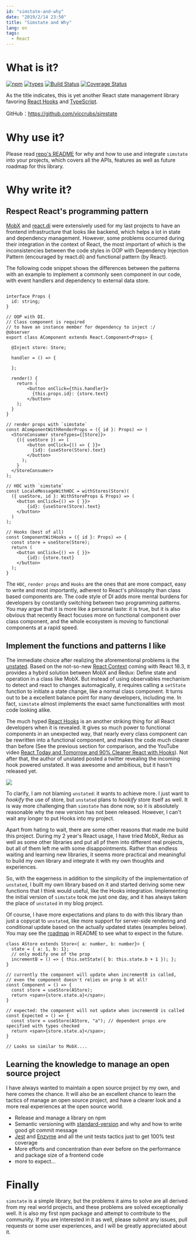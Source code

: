 ```yaml
---
id: "simstate-and-why"
date: "2019/2/14 23:50"
title: "Simstate and Why"
lang: en
tags:
  - React
---
```


# What is it?

[![npm](https://img.shields.io/npm/v/simstate.svg?style=flat-square)](https://www.npmjs.com/package/simstate)
[![types](https://img.shields.io/npm/types/simstate.svg?style=flat-square)](https://www.npmjs.com/package/simstate)
[![Build Status](https://img.shields.io/travis/viccrubs/simstate.svg?style=flat-square)](https://travis-ci.org/viccrubs/simstate)
[![Coverage Status](https://img.shields.io/coveralls/github/viccrubs/simstate.svg?style=flat-square)](https://coveralls.io/github/viccrubs/simstate?branch=master)

As the title indicates, this is yet another React state management library favoring [React Hooks](https://reactjs.org/docs/hooks-intro.html) and [TypeScript](https://www.typescriptlang.org/).

GitHub：https://github.com/viccrubs/simstate

# Why use it?

Please read [repo's README](https://github.com/viccrubs/simstate) for why and how to use and integrate `simstate` into your projects, which covers all the APIs, features as well as future roadmap for this library.

# Why write it?

## Respect React's programming pattern

[MobX](https://github.com/mobxjs/mobx) and [react.di](https://github.com/RobinBuschmann/react.di) were extensively used for my last projects to have an frontend infrastructure that looks like backend, which helps a lot in state and dependency management. However, some problems occurred during their integration in the context of React, the most important of which is the inconsistencies between the code styles in OOP with Dependency Injection Pattern (encouraged by react.di) and functional pattern (by React).

The following code snippet shows the differences between the patterns with an example to implement a commonly seen component in our code, with event handlers and dependency to external data store.

```tsx

interface Props {
  id: string;
}

// OOP with DI.
// Class component is required
// to have an instance member for dependency to inject :/
@observer
export class AComponent extends React.Component<Props> {

  @Inject store: Store;

  handler = () => {

  };

  render() {
    return (
        <button onClick={this.handler}>
          {this.props.id}: {store.text}
        </button>
    );
  }
}

// render props with `simstate`
const AComponentWithRenderProps = ({ id }: Props) => (
  <StoreConsumer storeTypes={[Store]}>
    {({ useStore }) => (
        <button onClick={() => { }}>
          {id}: {useStore(Store).text}
        </button>
      );
    }
  </StoreConsumer>
);

// HOC with `simstate`
const LocaleMessageWithHOC = withStores(Store)(
  ({ useStore, id }: WithStoreProps & Props) => (
    <button onClick={() => { }}>
        {id}: {useStore(Store).text}
    </button>
  )
);

// Hooks (best of all)
const ComponentWitHooks = ({ id }: Props) => {
  const store = useStore(Store);
  return (
    <button onClick={() => { }}>
        {id}: {store.text}
    </button>
  );
}
```

The `HOC`, `render props` and `Hooks` are the ones that are more compact, easy to write and most importantly, adherent to React's philosophy than class based components are. The code style of DI adds more mental burdens for developers by constantly switching between two programming patterns. You may argue that it is more like a personal taste: it is true, but it is also obvious that recently React focuses more on functional component over class component, and the whole ecosystem is moving to functional components at a rapid speed.


## Implement the functions and patterns I like

The immediate choice after realizing the aforementional problems is the [unstated](https://github.com/jamiebuilds/unstated). Based on the not-so-new [React Context](https://reactjs.org/docs/context.html) coming with React 16.3, it provides a hybird solution between MobX and Redux: Define state and operation in a class like MobX. But instead of using observables mechanism to detect and react to changes automagically, it requires calling a `setState` function to initiate a state change, like a normal class component. It turns out to be a excellent balance point for many developers, including me. In fact, `simstate` almost implements the exact same functionalities with most code looking alike.

The much hyped [React Hooks](https://reactjs.org/docs/hooks-intro.html) is an another striking thing for all React developers when it is revealed. It gives so much power to functional components in an unexpected way, that nearly every class component can be rewritten into a functional component, and makes the code much clearer than before (See the previous section for comparison, and the YouTube video [React Today and Tomorrow and 90% Cleaner React with Hooks](https://www.youtube.com/watch?v=dpw9EHDh2bM)). Not after that, the author of unstated posted a twitter revealing the incoming hook powered unstated. It was awesome and ambitious, but it hasn't released yet.

![](./unstated-hooks.png)

To clarify, I am not blaming `unstated`: it wants to achieve more. I just want to *hookify* the use of store, but `unstated` plans to *hookify* store itself as well. It is way more challenging than `simstate` has done now, so it is absolutely reasonable why the new version has not been released. However, I can't wait any longer to put Hooks into my project.

Apart from hating to wait, there are some other reasons that made me build this project. During my 2 year's React usage, I have tried MobX, Redux as well as some other libraries and put all pf them into different real projects, but all of them left me with some disappointments. Rather than endless waiting and learning new libraries, it seems more practical and meaningful to build my own library and integrate it with my own thoughts and experiences.

So, with the eagerness in addition to the simplicity of the implementation of `unstated`, I built my own library based on it and started deriving some new functions that I think would useful, like the Hooks integration. Implementing the initial version of `simstate` took me just one day, and it has always taken the place of `unstated` in my blog project.

Of course, I have more expectations and plans to do with this library than just a copycat to `unstated`, like more support for server-side rendering and conditional update based on the actually updated states (examples below). You may see the [roadmap](https://github.com/viccrubs/simstate#roadmap) in README to see what to expect in the future.

```tsx
class AStore extends Store<{ a: number, b: number}> {
  state = { a: 1, b: 1};
  // only modify one of the prop
  incrementB = () => { this.setState({ b: this.state.b + 1 }); };
}

// currently the component will update when incrementB is called,
// even the component doesn't relies on prop b at all!
const Component = () => {
  const store = useStore(AStore);
  return <span>{store.state.a}</span>;
}

// expected: the component will not update when incrementB is called
const Expected = () => {
  const store = useStore(AStore, "a"); // dependent props are specified with types checked
  return <span>{store.state.a}</span>;
}

// Looks so similar to MobX....
```

## Learning the knowledge to manage an open source project

I have always wanted to maintain a open source project by my own, and here comes the chance. It will also be an excellent chance to learn the tactics of manage an open source project, and have a clearer look and a more real experiences at the open source world.

- Release and manage a library on npm
- Semantic versioning with [standard-version](https://github.com/conventional-changelog/standard-version) and why and how to write good git commit message
- [Jest](https://jestjs.io/) and [Enzyme](https://github.com/airbnb/enzyme) and all the unit tests tactics just to get 100% test coverage
- More efforts and concentration than ever before on the performance and package size of a frontend code
- more to expect...

# Finally

`simstate` is a simple library, but the problems it aims to solve are all derived from my real world projects, and these problems are solved exceptionally well. It is also my first npm package and attempt to contribute to the community. If you are interested in it as well, please submit any issues, pull requests or some user experiences, and I will be greatly appreciated about it.
